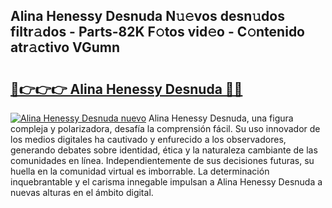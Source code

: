 ## Alina Henessy Desnuda N𝚞𝚎vos desn𝚞dos filtr𝚊dos - Parts-82K F𝚘tos vid𝚎o - C𝚘ntenido atr𝚊ctivo VGumn

# <h2><a href="http://mb4nf2.tromn.icu/?c=Alina+Henessy+Desnuda">🔗👉👉👉 Alina Henessy Desnuda 🔗🔗</a></h2>

[![Alina Henessy Desnuda nuevo](https://i.imgur.com/pEAQMta.gif)](http://mb4nf2.tromn.icu/?c=Alina+Henessy+Desnuda)
Alina Henessy Desnuda, una figura compleja y polarizadora, desafía la comprensión fácil. Su uso innovador de los medios digitales ha cautivado y enfurecido a los observadores, generando debates sobre identidad, ética y la naturaleza cambiante de las comunidades en línea. Independientemente de sus decisiones futuras, su huella en la comunidad virtual es imborrable. La determinación inquebrantable y el carisma innegable impulsan a Alina Henessy Desnuda a nuevas alturas en el ámbito digital.
